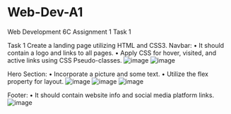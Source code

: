 # Web-Dev-A1 
Web Development 6C Assignment 1 Task 1

Task 1 Create a landing page utilizing HTML and CSS3.
Navbar:
• It should contain a logo and links to all pages.
• Apply CSS for hover, visited, and active links using CSS Pseudo-classes.
![image](https://github.com/Shaheer66/Web-Dev-A1/assets/97315617/4fcecf4a-8651-4f1d-92a7-9a804ee42c61)
![image](https://github.com/Shaheer66/Web-Dev-A1/assets/97315617/8d6f054c-aca6-4c6d-8dcd-deef985d4669)

Hero Section:
• Incorporate a picture and some text.
• Utilize the flex property for layout.
![image](https://github.com/Shaheer66/Web-Dev-A1/assets/97315617/5e26ff63-b85e-4b8d-be63-bfcba4e2fc1a)
![image](https://github.com/Shaheer66/Web-Dev-A1/assets/97315617/1b654fec-69a1-4093-8551-4f40b65d7cfe)
![image](https://github.com/Shaheer66/Web-Dev-A1/assets/97315617/837ef89f-88dc-4fed-8972-74c66b9f8784)

Footer:
• It should contain website info and social media platform links.
![image](https://github.com/Shaheer66/Web-Dev-A1/assets/97315617/e3b144dd-8165-400c-8d48-e66a6c8c02aa)

